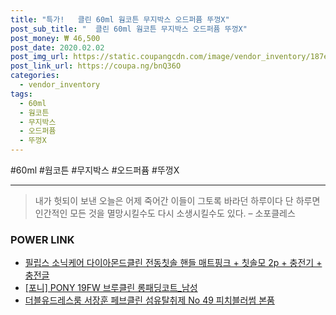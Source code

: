 ```yaml
--- 
title: "특가!   클린 60ml 웜코튼 무지박스 오드퍼퓸 뚜껑X" 
post_sub_title: "  클린 60ml 웜코튼 무지박스 오드퍼퓸 뚜껑X" 
post_money: ₩ 46,500 
post_date: 2020.02.02 
post_img_url: https://static.coupangcdn.com/image/vendor_inventory/187e/b0d2fa30de3ba45d47ea04a7ff2201a4fa06b1695374f1b7767bb5edba86.jpg 
post_link_url: https://coupa.ng/bnQ36O 
categories: 
  - vendor_inventory 
tags: 
  - 60ml 
  - 웜코튼 
  - 무지박스 
  - 오드퍼퓸 
  - 뚜껑X 
--- 
```

  #60ml #웜코튼 #무지박스 #오드퍼퓸 #뚜껑X 
<hr> 

> 내가 헛되이 보낸 오늘은 어제 죽어간 이들이 그토록 바라던 하루이다 단 하루면 인간적인 모든 것을 멸망시킬수도 다시 소생시킬수도 있다. – 소포클레스 


### POWER LINK

* <a href="https://blog.naver.com/fasyy4321/221783836456" target="_blank">필립스 소닉케어 다이아몬드클린 전동칫솔 핸들 매트핑크 + 칫솔모 2p + 충전기 + 충전글</a>
* <a href="https://blog.naver.com/santokki14/221782025238" target="_blank">[포니] PONY 19FW 브루클린 롱패딩코트_남성</a>
* <a href="https://blog.naver.com/fasyy4321/221790516344" target="_blank">더블유드레스룸 서장훈 페브클린 섬유탈취제 No 49 피치블러썸 본품</a>
